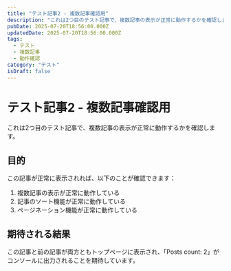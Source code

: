 ```yaml
---
title: "テスト記事2 - 複数記事確認用"
description: "これは2つ目のテスト記事で、複数記事の表示が正常に動作するかを確認します。"
pubDate: 2025-07-20T18:56:00.000Z
updatedDate: 2025-07-20T18:56:00.000Z
tags:
  - テスト
  - 複数記事
  - 動作確認
category: "テスト"
isDraft: false
---
```


# テスト記事2 - 複数記事確認用

これは2つ目のテスト記事で、複数記事の表示が正常に動作するかを確認します。

## 目的

この記事が正常に表示されれば、以下のことが確認できます：

1. 複数記事の表示が正常に動作している
2. 記事のソート機能が正常に動作している
3. ページネーション機能が正常に動作している

## 期待される結果

この記事と前の記事が両方ともトップページに表示され、「Posts count: 2」がコンソールに出力されることを期待しています。 